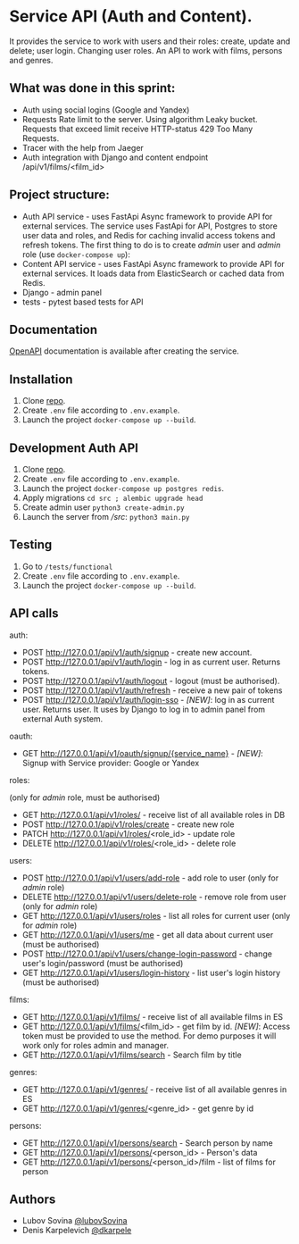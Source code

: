 # Service API (Auth and Content).

It provides the service to work with users and their roles: create, update and delete; user login. Changing user roles. An API to work with films, persons and genres.

## What was done in this sprint:
* Auth using social logins (Google and Yandex)
* Requests Rate limit to the server. Using algorithm Leaky bucket. Requests that exceed limit receive HTTP-status 429 Too Many Requests.
* Tracer with the help from Jaeger
* Auth integration with Django and content endpoint /api/v1/films/<film_id>

## Project structure:

* Auth API service - uses FastApi Async framework to provide API for external services. The service uses FastApi for API, Postgres to store user data and roles, and Redis for caching invalid access tokens and refresh tokens. The first thing to do is to create _admin_ user and _admin_ role (use `docker-compose up`):
* Content API service -  uses FastApi Async framework to provide API for external services. It loads data from ElasticSearch or cached data from Redis.
* Django - admin panel
* tests - pytest based tests for API


## Documentation

[OpenAPI](http://localhost/api/openapi) documentation is available after creating the service.


## Installation

1. Clone [repo](https://github.com/dkarpele/Auth_sprint_2).
2. Create ```.env``` file according to ```.env.example```.
3. Launch the project ```docker-compose up --build```.


## Development Auth API
1. Clone [repo](https://github.com/dkarpele/Auth_sprint_2).
2. Create ```.env``` file according to ```.env.example```.
3. Launch the project ```docker-compose up postgres redis```.
4. Apply migrations ```cd src ; alembic upgrade head```
5. Create admin user ```python3 create-admin.py```
6. Launch the server from _/src_: ```python3 main.py``` 


## Testing

1. Go to `/tests/functional`
2. Create ```.env``` file according to ```.env.example```.
3. Launch the project ```docker-compose up --build```.


## API calls

auth:

- POST http://127.0.0.1/api/v1/auth/signup - create new account.
- POST http://127.0.0.1/api/v1/auth/login - log in as current user. Returns tokens.
- POST http://127.0.0.1/api/v1/auth/logout - logout (must be authorised).
- POST http://127.0.0.1/api/v1/auth/refresh - receive a new pair of tokens
- POST http://127.0.0.1/api/v1/auth/login-sso - _[NEW]_: log in as current user. Returns user. It uses by Django to log in to admin panel from external Auth system.

oauth:

- GET http://127.0.0.1/api/v1/oauth/signup/{service_name} - _[NEW]_: Signup with Service provider: Google or Yandex 

roles:

(only for _admin_ role, must be authorised)
- GET http://127.0.0.1/api/v1/roles/ - receive list of all available roles in DB
- POST http://127.0.0.1/api/v1/roles/create - create new role
- PATCH http://127.0.0.1/api/v1/roles/<role_id> - update role
- DELETE http://127.0.0.1/api/v1/roles/<role_id> - delete role

users:

- POST http://127.0.0.1/api/v1/users/add-role - add role to user (only for _admin_ role)
- DELETE http://127.0.0.1/api/v1/users/delete-role - remove role from user (only for _admin_ role)
- GET http://127.0.0.1/api/v1/users/roles - list all roles for current user (only for _admin_ role)
- GET http://127.0.0.1/api/v1/users/me - get all data about current user (must be authorised)
- POST http://127.0.0.1/api/v1/users/change-login-password - change user's login/password (must be authorised)
- GET http://127.0.0.1/api/v1/users/login-history - list user's login history (must be authorised)

films:

- GET http://127.0.0.1/api/v1/films/ - receive list of all available films in ES
- GET http://127.0.0.1/api/v1/films/<film_id> - get film by id. _[NEW]_: Access token must be provided to use the method. For demo purposes it will work only for roles admin and manager.
- GET http://127.0.0.1/api/v1/films/search - Search film by title

genres:

- GET http://127.0.0.1/api/v1/genres/ - receive list of all available genres in ES
- GET http://127.0.0.1/api/v1/genres/<genre_id> - get genre by id

persons:

- GET http://127.0.0.1/api/v1/persons/search - Search person by name
- GET http://127.0.0.1/api/v1/persons/<person_id> - Person's data
- GET http://127.0.0.1/api/v1/persons/<person_id>/film - list of films for person


## Authors
* Lubov Sovina [@lubovSovina](https://github.com/lubovSovina)
* Denis Karpelevich [@dkarpele](https://github.com/dkarpele)
